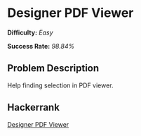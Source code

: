 # Designer PDF Viewer

**Difficulty:** *Easy*

**Success Rate:** *98.84%*

## Problem Description

Help finding selection in PDF viewer.

## Hackerrank

[Designer PDF Viewer](https://www.hackerrank.com/challenges/designer-pdf-viewer)
